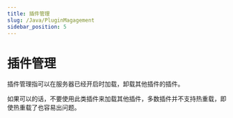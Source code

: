 ```yaml
---
title: 插件管理
slug: /Java/PluginMagagement
sidebar_position: 5
---
```


# 插件管理

插件管理指可以在服务器已经开启时加载，卸载其他插件的插件。

如果可以的话，不要使用此类插件来加载其他插件，多数插件并不支持热重载，即使热重载了也容易出问题。
